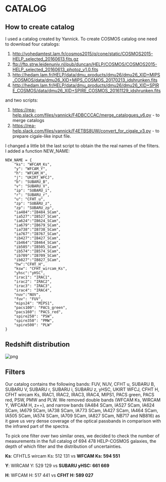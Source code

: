 # CATALOG

## How to create catalog
I used a catalog created by Yannick. To create COSMOS catalog one need to download four catalogs:
1. http://vohedamtest.lam.fr/cosmos2015/q/cone/static/COSMOS2015-HELP_selected_20160613.fits.gz 
2. ftp://ftp.strw.leidenuniv.nl/pub/duncan/HELP/COSMOS/COSMOS2015-HELP_selected_20160613_photoz_v1.0.fits
3. http://hedam.lam.fr/HELP/data/dmu_products/dmu26/dmu26_XID+MIPS_COSMOS/data/dmu26_XID+MIPS_COSMOS_20170213_idshrunken.fits
4. http://hedam.lam.fr/HELP/data/dmu_products/dmu26/dmu26_XID+SPIRE_COSMOS/data/dmu26_XID+SPIRE_COSMOS_20161129_idshrunken.fits

and two scripts: 
1. https://rea-help.slack.com/files/yannick/F4DBCCCAC/merge_catalogues_v6.py - to merge catalogs
2. https://rea-help.slack.com/files/yannick/F4ETBS8UW/convert_for_cigale_v3.py - to prepare cigale-like input file. 

I changed a little bit the last script to obtain the the real names of the filters. I added a function NEW_NAME:

```
NEW_NAME = {
    "ks": "WFCAM_Ks",
    "y": "WFCAM_Y",
    "h": "WFCAM_H",
    "j": "UKIRT_WFCJ",
    "b": "SUBARU_B",
    "v": "SUBARU_V",
    "ip": "SUBARU_i",
    "r": "SUBARU_r",
    "u": "CFHT_u",
    "zp": "SUBARU_z",
    "zp": "SUBARU_zp",
    "ia484":"IB484_SCam",
    "ia527":"IB527_SCam",
    "ia624":"IB624_SCam",
    "ia679":"IB679_SCam",
    "ia738":"IB738_SCam",
    "ia767":"IB767_SCam",
    "ib427":"IB427_SCam",
    "ib464":"IB464_SCam",
    "ib505":"IB505_SCam",
    "ib574":"IB574_SCam",
    "ib709":"IB709_SCam",
    "ib827":"IB827_SCam",
    "hw":"CFHT_H",
    "ksw": "CFHT_wircam_Ks",
    "yhsc":"yHSC",
    "irac1": "IRAC1",
    "irac2": "IRAC2",
    "irac3": "IRAC3",
    "irac4": "IRAC4",
    "nuv":"NUV",
    "fuv": "FUV",
    "mips24": "MIPS1",
    "pacs100": "PACS_green",
    "pacs160": "PACS_red",
    "spire250": "PSW",
    "spire350": "PMW",
    "spire500": "PLW"
}
```
## Redshift distribution

![png](https://github.com/H-E-L-P/dmu_products/edit/master/dmu28/dmu28_COSMOS/COSMOS_redshift.png?raw=true)

## Filters

Our catalog contains the following bands:  FUV, NUV, CFHT u, SUBARU B,  SUBARU V, SUBARU r, SUBARU i, SUBARU z, yHSC, UKIRT WFCJ, CFHT H, CFHT wircam Ks, IRAC1, IRAC2, IRAC3, IRAC4, MIPS1, PACS green, PACS red,  PSW,  PMW and PLW.  We removed double bands (WFCAM Ks, WIRCAM Y, WFCAM H, z++), and narrow bands (IA484 SCam, IA527 SCam, IA624 SCam, IA679 SCam, IA738 SCam, IA773 SCam, IA427 SCam, IA464 SCam, IA505 SCam, IA574 SCam, IA709 SCam, IA827 SCam, NB717 and NB816) as it gave us very dense coverage of the optical passbands in comparison with the infrared part of the spectra. 

To pick one filter over two similar ones, we decided to check the number of measurements in the full catalog of 694 478 HELP-COSMOS galaxies, the depth of which filter and the distribution of uncertainties. 

**Ks**: CFHTLS wircam Ks: 512 131 vs **WFCAM Ks: 594 551**

**Y**: WIRCAM Y: 529 129 vs **SUBARU yHSC: 661 669**

**H**: WFCAM H: 517 441 vs **CFHT H: 589 027**






